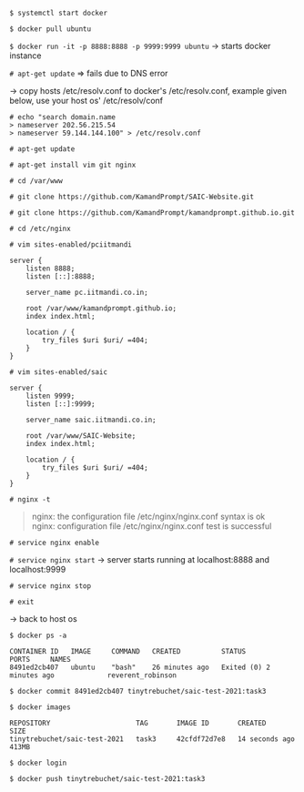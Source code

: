 `$ systemctl start docker`

`$ docker pull ubuntu`

`$ docker run -it -p 8888:8888 -p 9999:9999 ubuntu`
-> starts docker instance

`# apt-get update`	=> fails due to DNS error

-> copy hosts /etc/resolv.conf to docker's /etc/resolv.conf, example given below, use your host os' /etc/resolv/conf

```
# echo "search domain.name
> nameserver 202.56.215.54
> nameserver 59.144.144.100" > /etc/resolv.conf
```

`# apt-get update`

`# apt-get install vim git nginx`

`# cd /var/www`

`# git clone https://github.com/KamandPrompt/SAIC-Website.git`

`# git clone https://github.com/KamandPrompt/kamandprompt.github.io.git`

`# cd /etc/nginx`

`# vim sites-enabled/pciitmandi`

~~~
server {  
	listen 8888;  
	listen [::]:8888;  

	server_name pc.iitmandi.co.in;  
	  
	root /var/www/kamandprompt.github.io;  
	index index.html;  

	location / {  
		try_files $uri $uri/ =404;  
	}  
} 
~~~

`# vim sites-enabled/saic`

~~~
server {  
	listen 9999;  
	listen [::]:9999;  

	server_name saic.iitmandi.co.in;  
	  
	root /var/www/SAIC-Website;  
	index index.html;  

	location / {  
		try_files $uri $uri/ =404;  
	}  
}  
~~~

`# nginx -t`

> nginx: the configuration file /etc/nginx/nginx.conf syntax is ok  
> nginx: configuration file /etc/nginx/nginx.conf test is successful  

`# service nginx enable`

`# service nginx start`
-> server starts running at localhost:8888 and localhost:9999

`# service nginx stop`

`# exit`


-> back to host os

`$ docker ps -a`
~~~
CONTAINER ID   IMAGE     COMMAND   CREATED          STATUS                     PORTS     NAMES  
8491ed2cb407   ubuntu    "bash"    26 minutes ago   Exited (0) 2 minutes ago             reverent_robinson  
~~~

`$ docker commit 8491ed2cb407 tinytrebuchet/saic-test-2021:task3`

`$ docker images`

~~~
REPOSITORY                     TAG       IMAGE ID       CREATED          SIZE  
tinytrebuchet/saic-test-2021   task3     42cfdf72d7e8   14 seconds ago   413MB  
~~~

`$ docker login`

`$ docker push tinytrebuchet/saic-test-2021:task3`
